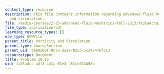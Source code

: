 ```yaml
---
content_type: resource
description: This file contains information regarding advanced fluid mechanics, vorticity
  and circulation.
file: /media/courses/2-25-advanced-fluid-mechanics-fall-2013/fa35a4cca3f3441a01e3b51cb941b58b_MIT2_25F13_Problem10.16.pdf
file_type: application/pdf
learning_resource_types: []
ocw_type: OCWFile
parent_title: Vorticity and Circulation
parent_type: CourseSection
parent_uid: ea68260f-9d75-2aa9-035d-5c347476f313
resourcetype: Document
title: Problem 10.16
uid: fa35a4cc-a3f3-441a-01e3-b51cb941b58b
---
```

